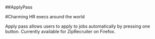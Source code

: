 ##ApplyPass

#Charming HR execs around the world

Apply pass allows users to apply to jobs automatically by pressing one button. Currently available for ZipRecruiter on Firefox.
